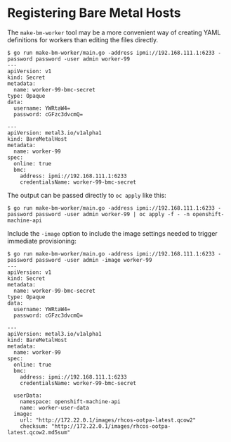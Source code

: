 Registering Bare Metal Hosts
============================

The `make-bm-worker` tool may be a more convenient way of creating
YAML definitions for workers than editing the files directly.

```
$ go run make-bm-worker/main.go -address ipmi://192.168.111.1:6233 -password password -user admin worker-99
---
apiVersion: v1
kind: Secret
metadata:
  name: worker-99-bmc-secret
type: Opaque
data:
  username: YWRtaW4=
  password: cGFzc3dvcmQ=

---
apiVersion: metal3.io/v1alpha1
kind: BareMetalHost
metadata:
  name: worker-99
spec:
  online: true
  bmc:
    address: ipmi://192.168.111.1:6233
    credentialsName: worker-99-bmc-secret
```

The output can be passed directly to `oc apply` like this:

```
$ go run make-bm-worker/main.go -address ipmi://192.168.111.1:6233 -password password -user admin worker-99 | oc apply -f - -n openshift-machine-api 
```

Include the `-image` option to include the image settings needed to
trigger immediate provisioning:

```
$ go run make-bm-worker/main.go -address ipmi://192.168.111.1:6233 -password password -user admin -image worker-99
---
apiVersion: v1
kind: Secret
metadata:
  name: worker-99-bmc-secret
type: Opaque
data:
  username: YWRtaW4=
  password: cGFzc3dvcmQ=

---
apiVersion: metal3.io/v1alpha1
kind: BareMetalHost
metadata:
  name: worker-99
spec:
  online: true
  bmc:
    address: ipmi://192.168.111.1:6233
    credentialsName: worker-99-bmc-secret

  userData:
    namespace: openshift-machine-api
    name: worker-user-data
  image:
    url: "http://172.22.0.1/images/rhcos-ootpa-latest.qcow2"
    checksum: "http://172.22.0.1/images/rhcos-ootpa-latest.qcow2.md5sum"
```
